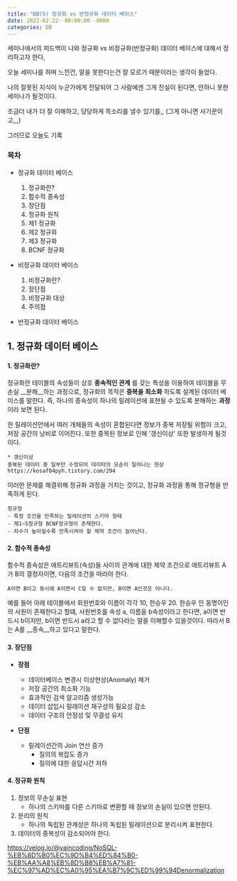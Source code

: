 ```yaml
---
title: "DB(5) 정규화 vs 반정규화 데이터 베이스"
date: 2022-02-22- 00:00:00 -0000
categories: DB
---
```


세미나에서의 피드백이 나와 정규화 vs 비정규화(반정규화) 데이터 베이스에 대해서 정리하고자 한다,

오늘 세미나를 하며 느낀건, 말을 못한다는건 잘 모르기 때문이라는 생각이 들었다.

나의 잘못된 지식이 누군가에게 전달되어 그 사람에겐 그게 진실이 된다면, 안하니 못한 세미나가 될것이다.

조금더 내가 더 잘 이해하고, 당당하게 목소리를 낼수 있기를,, (그게 아니면 사기꾼이고,,,)

그러므로 오늘도 기록

### 목차
- 정규화 데이터 베이스
    1. 정규화란?
    2. 함수적 종속성
    3. 장단점
    4. 정규화 원칙
    5. 제1 정규화
    6. 제2 정규화
    7. 제3 정규화
    8. BCNF 정규화

- 비정규화 데이터 베이스
    1. 비정규화란?
    2. 장단점
    3. 비정규화 대상
    4. 주의점

- 반정규화 데이터 베이스



## 1. 정규화 데이터 베이스

#### 1. 정규화란?

정규화란 테이블의 속성들이 상호 __종속적인 관계__ 를 갖는 특성을 이용하여 테이블을 무손실 __분해__하는 과정으로, 정규화의 목적은 __중복을 최소화__ 하도록 설계된 데이터 베이스를 말한다.
즉, 하나의 종속성이 하나의 릴레이션에 표현될 수 있도록 분해하는 __과정__ 이라 보면 된다.

한 릴레이션안에서 여러 개체들의 속성이 혼합된다면 정보가 중복 저장될 위험이 크고, 저장 공간의 낭비로 이어진다.
또한 중복된 정보로 인해 '갱신이상' 또한 발생하게 될것이다.
```
* 갱신이상
중복된 데이터 중 일부만 수정되어 데이터의 모순이 일어나는 현상
https://kosaf04pyh.tistory.com/294
```

이러한 문제를 해결위해 정규화 과정을 거치는 것이고, 정규화 과정을 통해 정규형을 만족하게 된다.
```
정규형
- 특정 조건을 만족하는 릴레이션의 스키마 형태
- 제1~5정규형 BCNF정규형이 존재한다.
- 차수가 높아질수록 만족시켜야 할 제약 조건이 늘어난다.
```

#### 2. 함수적 종속성
함수적 종속성은 애트리뷰트(속성)들 사이의 관계에 대한 제약 조건으로 애트리뷰트 A가 B의 결정자이면, 다음의 조건을 따라야 한다.
```
A이면 B이고 동시에 A이면서 C일 수 없지만, B이면 A인것은 아니다.
``` 
예를 들어 아래 테이블에서
회원번호와 이름이 각각 
10, 한승우
20. 한승우
인 동명이인의 사원이 존재한다고 할떄, 사원번호를 속성 a, 이름을 b속성이라고 한다면, a이면 반드시 b이지만, b이면 반드시 a라고 할 수 없다라는 말을 이해할수 있을것이다.
따라서 B는 A를 __종속__하고 있다고 말한다.


#### 3. 장단점

- __장점__
    - 데이터베이스 변경시 이상현상(Anomaly) 제거
    - 저장 공간의 최소화 기능
    - 효과적인 검색 알고리즘 생성가능
    - 데이터 삽입시 릴레이션 재구성의 필요성 감소
    - 데이터 구조의 안정성 및 무결성 유지

- __단점__
    - 릴레이션간의 Join 연산 증가
        - 질의의 복잡도 증가
        - 질의에 대한 응답시간 저하

#### 4. 정규화 원칙
1. 정보의 무손실 표현
    - 하나의 스키마를 다른 스키마로 변환할 때 정보의 손실이 있으면 안된다.
2. 분리의 원칙
    - 하나의 독립된 관계성은 하나의 독립된 릴레이션으로 분리시켜 표현한다.
3. 데이터의 중복성이 감소되어야 한다.

https://velog.io/@yaincoding/NoSQL-%EB%8D%B0%EC%9D%B4%ED%84%B0-%EB%AA%A8%EB%8D%B8%EB%A7%81-%EC%97%AD%EC%A0%95%EA%B7%9C%ED%99%94Denormalization